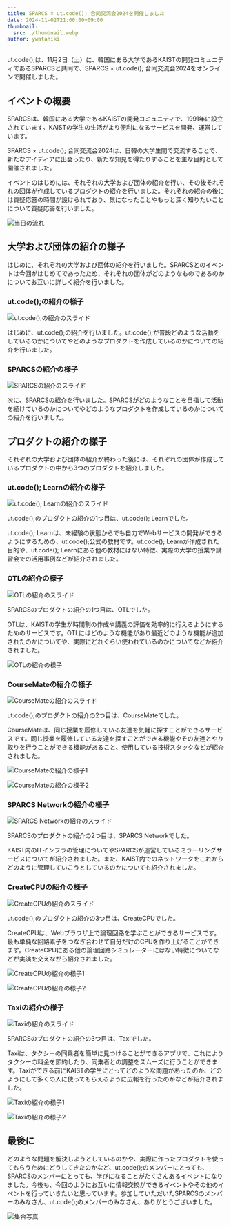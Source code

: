 ```yaml
---
title: SPARCS × ut.code(); 合同交流会2024を開催しました
date: 2024-11-02T21:00:00+09:00
thumbnail:
  src: ./thumbnail.webp
author: ywatahiki
---
```


ut.code();は、11月2日（土）に、韓国にある大学であるKAISTの開発コミュニティであるSPARCSと共同で、SPARCS × ut.code(); 合同交流会2024をオンラインで開催しました。

## イベントの概要

SPARCSは、韓国にある大学であるKAISTの開発コミュニティで、1991年に設立されています。KAISTの学生の生活がより便利になるサービスを開発、運営しています。

SPARCS × ut.code(); 合同交流会2024は、日韓の大学生間で交流することで、新たなアイディアに出会ったり、新たな知見を得たりすることを主な目的として開催されました。

イベントのはじめには、それぞれの大学および団体の紹介を行い、その後それぞれの団体が作成しているプロダクトの紹介を行いました。それぞれの紹介の後には質疑応答の時間が設けられており、気になったことやもっと深く知りたいことについて質疑応答を行いました。

![当日の流れ](./time-schedule.webp)

## 大学および団体の紹介の様子

はじめに、それぞれの大学および団体の紹介を行いました。SPARCSとのイベントは今回がはじめてであったため、それぞれの団体がどのようなものであるのかについてお互いに詳しく紹介を行いました。

### ut.code();の紹介の様子

![ut.code();の紹介のスライド](./utcode-slides.webp)

はじめに、ut.code();の紹介を行いました。ut.code();が普段どのような活動をしているのかについてやどのようなプロダクトを作成しているのかについての紹介を行いました。

### SPARCSの紹介の様子

![SPARCSの紹介のスライド](./sparcs-slides.webp)

次に、SPARCSの紹介を行いました。SPARCSがどのようなことを目指して活動を続けているのかについてやどのようなプロダクトを作成しているのかについての紹介を行いました。

## プロダクトの紹介の様子

それぞれの大学および団体の紹介が終わった後には、それぞれの団体が作成しているプロダクトの中から3つのプロダクトを紹介しました。

### ut.code(); Learnの紹介の様子

![ut.code(); Learnの紹介のスライド](./utcode-learn-slides.webp)

ut.code();のプロダクトの紹介の1つ目は、ut.code(); Learnでした。

ut.code(); Learnは、未経験の状態からでも自力でWebサービスの開発ができるようにするための、ut.code();公式の教材です。ut.code(); Learnが作成された目的や、ut.code(); Learnにある他の教材にはない特徴、実際の大学の授業や講習会での活用事例などが紹介されました。

### OTLの紹介の様子

![OTLの紹介のスライド](./otl-slides.webp)

SPARCSのプロダクトの紹介の1つ目は、OTLでした。

OTLは、KAISTの学生が時間割の作成や講義の評価を効率的に行えるようにするためのサービスです。OTLにはどのような機能があり最近どのような機能が追加されたのかについてや、実際にどれぐらい使われているのかについてなどが紹介されました。

![OTLの紹介の様子](./otl.webp)

### CourseMateの紹介の様子

![CourseMateの紹介のスライド](./coursemate-slides.webp)

ut.code();のプロダクトの紹介の2つ目は、CourseMateでした。

CourseMateは、同じ授業を履修している友達を気軽に探すことができるサービスです。同じ授業を履修している友達を探すことができる機能やその友達とやり取りを行うことができる機能があること、使用している技術スタックなどが紹介されました。

![CourseMateの紹介の様子1](./coursemate-1.webp)

![CourseMateの紹介の様子2](./coursemate-2.webp)

### SPARCS Networkの紹介の様子

![SPARCS Networkの紹介のスライド](./sparcs-network-slides.webp)

SPARCSのプロダクトの紹介の2つ目は、SPARCS Networkでした。

KAIST内のITインフラの管理についてやSPARCSが運営しているミラーリングサービスについてが紹介されました。また、KAIST内でのネットワークをこれからどのように管理していこうとしているのかについても紹介されました。

### CreateCPUの紹介の様子

![CreateCPUの紹介のスライド](./create-cpu-slides.webp)

ut.code();のプロダクトの紹介の3つ目は、CreateCPUでした。

CreateCPUは、Webブラウザ上で論理回路を学ぶことができるサービスです。最も単純な回路素子をつなぎ合わせて自分だけのCPUを作り上げることができます。CreateCPUにある他の論理回路シミュレーターにはない特徴についてなどが実演を交えながら紹介されました。

![CreateCPUの紹介の様子1](./create-cpu-1.webp)

![CreateCPUの紹介の様子2](./create-cpu-2.webp)

### Taxiの紹介の様子

![Taxiの紹介のスライド](./taxi-slides.webp)

SPARCSのプロダクトの紹介の3つ目は、Taxiでした。

Taxiは、タクシーの同乗者を簡単に見つけることができるアプリで、これによりタクシーの料金を節約したり、同乗者との調整をスムーズに行うことができます。Taxiができる前にKAISTの学生にとってどのような問題があったのか、どのようにして多くの人に使ってもらえるように広報を行ったのかなどが紹介されました。

![Taxiの紹介の様子1](./taxi-1.webp)

![Taxiの紹介の様子2](./taxi-2.webp)

## 最後に

どのような問題を解決しようとしているのかや、実際に作ったプロダクトを使ってもらうためにどうしてきたのかなど、ut.code();のメンバーにとっても、SPARCSのメンバーにとっても、学びになることがたくさんあるイベントになりました。今後も、今回のようにお互いに情報交換ができるイベントやその他のイベントを行っていきたいと思っています。参加していただいたSPARCSのメンバーのみなさん、ut.code();のメンバーのみなさん、ありがとうございました。

![集合写真](./group-photo.webp)
